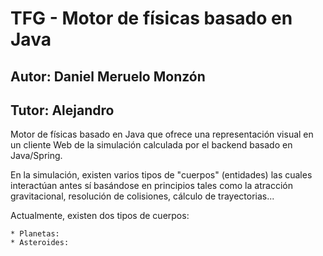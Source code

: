 # TFG - Motor de físicas basado en Java
## Autor: Daniel Meruelo Monzón
## Tutor: Alejandro 

Motor de físicas basado en Java que ofrece una representación visual en un cliente Web de la simulación calculada
por el backend basado en Java/Spring.

En la simulación, existen varios tipos de "cuerpos" (entidades) las cuales interactúan antes sí basándose en principios 
tales como la atracción gravitacional, resolución de colisiones, cálculo de trayectorias...

Actualmente, existen dos tipos de cuerpos:

    * Planetas:
    * Asteroides:


